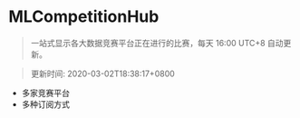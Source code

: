 # MLCompetitionHub

> 一站式显示各大数据竞赛平台正在进行的比赛，每天 16:00 UTC+8 自动更新。
  
> 更新时间: 2020-03-02T18:38:17+0800 

* 多家竞赛平台
* 多种订阅方式